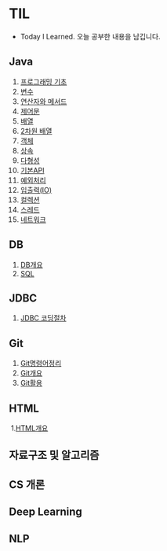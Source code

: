 # TIL
- Today I Learned. 오늘 공부한 내용을 남깁니다.

## Java
1. [프로그래밍 기초](./Java/Java01_프로그래밍기초.md)
2. [변수](./Java/Java02_변수.md)
3. [연산자와 메서드](./Java/Java03_연산자와메서드.md)
4. [제어문](./Java/Java04_제어문.md)
5. [배열](./Java/Java05_배열.md)
6. [2차원 배열](./Java/Java06_2차원배열.md)
7. [객체](./Java/Java07_객체.md)
8. [상속](./Java/Java09_상속.md)
9. [다형성](./Java/Java10_다형성.md)
10. [기본API](./Java/Java11_기본API.md)
11. [예외처리](./Java/Java12_예외처리(Exception).md)
12. [입출력(IO)](./Java/Java13_입출력(IO).md)
13. [컬렉션](./Java/◐Java14_컬렉션(Collection).md)
14. [스레드](./Java/Java15_스레드.md)
15. [네트워크](./Java/Java16_네트워크.md)


## DB

1. [DB개요](./DB/DB01_DB개요.md)
2. [SQL](https://github.com/hoon105204/TIL/blob/master/DB/%E2%97%90DB02_SQL.md)

## JDBC
1. [JDBC 코딩절차](./JDBC/DB01_JDBC.md)

## Git

1. [Git명령어정리](./Git/00Git명령어정리.md)
2. [Git개요](./Git/01Git개요.md)
3. [Git활용](./Git/02Git활용.md)

## HTML

​	1.[HTML개요](./HTML/HTML01_HTML개요.md)

## 자료구조 및 알고리즘

## CS 개론

## Deep Learning

## NLP